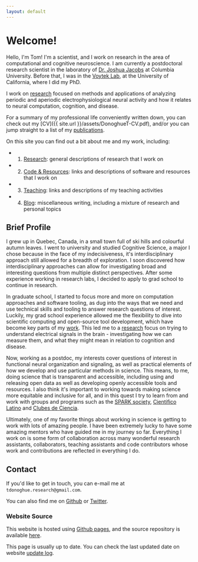 ```yaml
---
layout: default
---
```


# Welcome!

Hello, I'm Tom! I'm a scientist, and I work on research in the area of computational and cognitive neuroscience. I am currently a postdoctoral research scientist in the laboratory of [Dr. Joshua Jacobs](http://orion.bme.columbia.edu/jacobs/) at Columbia University. Before that, I was in the [Voytek Lab](https://voyteklab.com/), at the University of California, where I did my PhD.

I work on [research](research.html) focused on methods and applications of analyzing periodic and aperiodic electrophysiological neural activity and how it relates to neural computation, cognition, and disease.

For a summary of my professional life conveniently written down, you can check out my [CV]({{ site.url }}/assets/DonoghueT-CV.pdf), and/or you can jump straight to a list of my [publications](publications.html).

On this site you can find out a bit about me and my work, including:

- 1) [Research](research.html): general descriptions of research that I work on
- 2) [Code & Resources](code.html): links and descriptions of software and resources that I work on
- 3) [Teaching](teaching.html): links and descriptions of my teaching activities
- 4) [Blog](blog.html): miscellaneous writing, including a mixture of research and personal topics

## Brief Profile

I grew up in Quebec, Canada, in a small town full of ski hills and colourful autumn leaves. I went to university and studied Cognitive Science, a major I chose because in the face of my indecisiveness, it's interdisciplinary approach still allowed for a breadth of exploration. I soon discovered how interdisciplinary approaches can allow for investigating broad and interesting questions from multiple distinct perspectives. After some experience working in research labs, I decided to apply to grad school to continue in research.

In graduate school, I started to focus more and more on computation approaches and software tooling, as dug into the ways that we need and use technical skills and tooling to answer research questions of interest. Luckily, my grad school experience allowed me the flexibility to dive into scientific computing and open-source tool development, which have become key parts of my [work](code.html). This led me to a [research](research.html) focus on trying to understand electrical signals in the brain - investigating how we can measure them, and what they might mean in relation to cognition and disease.

Now, working as a postdoc, my interests cover questions of interest in functional neural organization and signaling, as well as practical elements of how we develop and use particular methods in science. This means, to me, doing science that is transparent and accessible, including using and releasing open data as well as developing openly accessible tools and resources. I also think it's important to working towards making science more equitable and inclusive for all, and in this quest I try to learn from and work with groups and programs such as the
[SPARK society](https://www.sparksociety.org/),
[Cientifico Latino](https://www.cientificolatino.com/) and
[Clubes de Ciencia](https://www.clubesdeciencia.mx/).

Ultimately, one of my favorite things about working in science is getting to work with lots of amazing people. I have been extremely lucky to have some amazing mentors who have guided me in my journey so far. Everything I work on is some form of collaboration across many wonderful research assistants, collaborators, teaching assistants and code contributors whose work and contributions are reflected in everything I do.

## Contact

If you'd like to get in touch, you can e-mail me at `tdonoghue.research@gmail.com`.

You can also find me on [Github](https://github.com/TomDonoghue) or [Twitter](https://twitter.com/TomDonoghue).

### Website Source

This website is hosted using [Github pages](https://pages.github.com/), and the source repository is available
[here](https://github.com/TomDonoghue/TomDonoghue.github.io).

This page is usually up to date. You can check the last updated date on website
[update log](https://github.com/TomDonoghue/TomDonoghue.github.io/commits/master).
